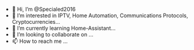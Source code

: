 - 👋 Hi, I’m @Specialed2016
- 👀 I’m interested in IPTV, Home Automation, Communications Protocols, Cryptocurrencies...
- 🌱 I’m currently learning Home-Assistant...
- 💞️ I’m looking to collaborate on ...
- 📫 How to reach me ...

<!---
Specialed2016/Specialed2016 is a ✨ special ✨ repository because its `README.md` (this file) appears on your GitHub profile.
You can click the Preview link to take a look at your changes.
--->
